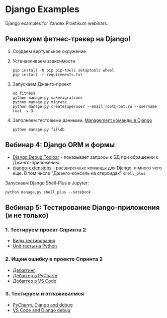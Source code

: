 # Django Examples

Django examples for Yandex Praktikum webinars.

## Реализуем фитнес-трекер на Django!

1. Создаем виртуальное окружение
2. Устанавливаем зависимости
    ```shell
    pip install -U pip pip-tools setuptools wheel
    pip install -r requirements.txt
    ```
3. Запускаем Джанго-проект
    ```shell
    cd fitness
    python manage.py makemigrations
    python manage.py migrate
    python manage.py createsuperuser --email root@root.ru --username root -v 3
    ```
    
4. Заполняем тестовыми данными. [Management команды в Django](https://docs.djangoproject.com/en/4.0/howto/custom-management-commands/)
    ```shell
    python manage.py filldb
    ```

## Вебинар 4: Django ORM и формы

* [Django Debug Toolbar](https://django-debug-toolbar.readthedocs.io/en/latest/) - показывает запросы к БД при обращении к Джанго-приложению.
* [django-extensions](https://django-extensions.readthedocs.io/en/latest/#:~:text=Django%20Extensions%20is%20a%20collection,admin%20extensions%20and%20much%20more.) - расширенные команды для Django, и много чего еще.
В том числе "Джанго-консоль на стероидах" `shell_plus`

Запускаем Django Shell-Plus в Jupyter:

```shell
python manage.py shell_plus --notebook
```

## Вебинар 5: Тестирование Django-приложения (и не только)

### 1. Тестируем проект Спринта 2

* [Виды тестирования](https://www.softwaretestinghelp.com/the-difference-between-unit-integration-and-functional-testing/)
* [Unit тесты на Python](https://realpython.com/python-testing/)

### 2. Ищем ошибку в проекте Спринта 2

* [Дебаггинг](https://machinelearningmastery.com/python-debugging-tools/)
* [Дебаггер в PyCharm](https://www.jetbrains.com/help/pycharm/part-1-debugging-python-code.html)
* [Дебаггер в VS Code](https://code.visualstudio.com/docs/python/debugging)

### 3. Тестируем и отлаживаемся

* [PyCharm, Django and debug](https://www.pragmaticlinux.com/2020/09/setup-and-debug-a-django-app-in-pycharm-community-edition/)
* [VS Code and Django debug](https://code.visualstudio.com/docs/python/tutorial-django)
